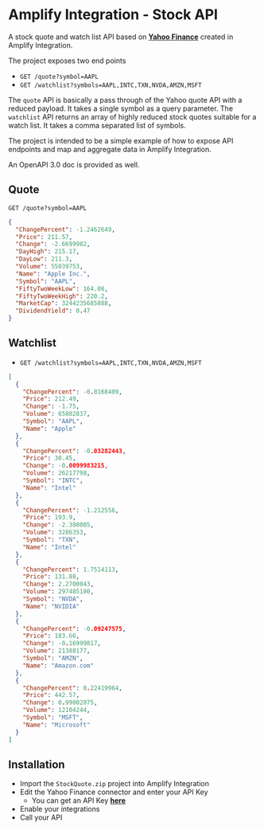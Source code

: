 # Amplify Integration - Stock API

A stock quote and watch list API based on [**Yahoo Finance**](https://financeapi.net/) created in Amplify Integration.

The project exposes two end points
* `GET /quote?symbol=AAPL`
* `GET /watchlist?symbols=AAPL,INTC,TXN,NVDA,AMZN,MSFT`

The `quote` API is basically a pass through of the Yahoo quote API with a reduced payload. It takes a single symbol as a query parameter. The `watchlist` API returns an array of highly reduced stock quotes suitable for a watch list. It takes a comma separated list of symbols.

The project is intended to be a simple example of how to expose API endpoints and map and aggregate data in Amplify Integration.

An OpenAPI 3.0 doc is provided as well.

## Quote

`GET /quote?symbol=AAPL`

```json
{
  "ChangePercent": -1.2462649,
  "Price": 211.57,
  "Change": -2.6699982,
  "DayHigh": 215.17,
  "DayLow": 211.3,
  "Volume": 55039753,
  "Name": "Apple Inc.",
  "Symbol": "AAPL",
  "FiftyTwoWeekLow": 164.08,
  "FiftyTwoWeekHigh": 220.2,
  "MarketCap": 3244235685888,
  "DividendYield": 0.47
}
```

## Watchlist

* `GET /watchlist?symbols=AAPL,INTC,TXN,NVDA,AMZN,MSFT`

```json
[
  {
    "ChangePercent": -0.8168409,
    "Price": 212.49,
    "Change": -1.75,
    "Volume": 65802837,
    "Symbol": "AAPL",
    "Name": "Apple"
  },
  {
    "ChangePercent": -0.03282443,
    "Price": 30.45,
    "Change": -0.0099983215,
    "Volume": 26217798,
    "Symbol": "INTC",
    "Name": "Intel"
  },
  {
    "ChangePercent": -1.212556,
    "Price": 193.9,
    "Change": -2.380005,
    "Volume": 3286353,
    "Symbol": "TXN",
    "Name": "Intel"
  },
  {
    "ChangePercent": 1.7514113,
    "Price": 131.88,
    "Change": 2.2700043,
    "Volume": 297485100,
    "Symbol": "NVDA",
    "Name": "NVIDIA"
  },
  {
    "ChangePercent": -0.09247575,
    "Price": 183.66,
    "Change": -0.16999817,
    "Volume": 21388177,
    "Symbol": "AMZN",
    "Name": "Amazon.com"
  },
  {
    "ChangePercent": 0.22419964,
    "Price": 442.57,
    "Change": 0.99002075,
    "Volume": 12104244,
    "Symbol": "MSFT",
    "Name": "Microsoft"
  }
]
```

## Installation

* Import the `StockQuote.zip` project into Amplify Integration
* Edit the Yahoo Finance connector and enter your API Key
  * You can get an API Key [**here**](https://financeapi.net/)
* Enable your integrations
* Call your API